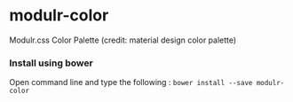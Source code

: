 # modulr-color

Modulr.css Color Palette (credit: material design color palette)

### Install using bower
Open command line and type the following : ``` bower install --save modulr-color ```
